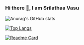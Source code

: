 ### Hi there :wave:, I am Srilathaa Vasu

<!--
**Sri1712/Sri1712** is a ✨ _special_ ✨ repository because its `README.md` (this file) appears on your GitHub profile.

Here are some ideas to get you started:

- 🔭 I’m currently working on ...
- 🌱 I’m currently learning ...
- 👯 I’m looking to collaborate on ...
- 🤔 I’m looking for help with ...
- 💬 Ask me about ...
- 📫 How to reach me: ...
- 😄 Pronouns: ...
- ⚡ Fun fact: ...
--->

![Anurag's GitHub stats](https://github-readme-stats.vercel.app/api?username=Sri1712&show_icons=true&theme=radical)

[![Top Langs](https://github-readme-stats.vercel.app/api/top-langs/?username=Sri1712)](https://github.com/anuraghazra/github-readme-stats)

[![Readme Card](https://github-readme-stats.vercel.app/api/pin/?username=Sri1712&repo=Curry-Box)](https://github.com/anuraghazra/github-readme-stats)
